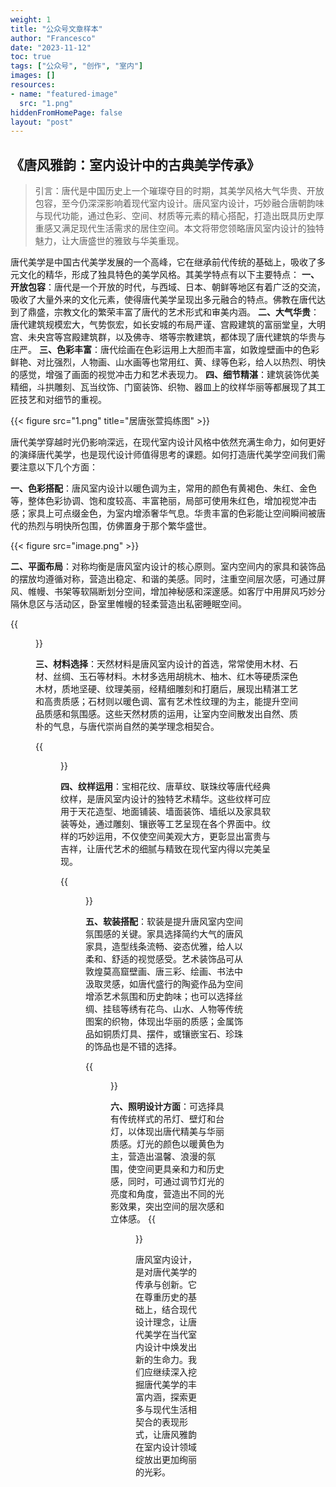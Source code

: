 ```yaml
---
weight: 1
title: "公众号文章样本"
author: "Francesco"
date: "2023-11-12"
toc: true
tags: ["公众号", "创作", "室内"]
images: []
resources:
- name: "featured-image"
  src: "1.png"
hiddenFromHomePage: false
layout: "post"
---
```


## 《唐风雅韵：室内设计中的古典美学传承》
>
> 引言：唐代是中国历史上一个璀璨夺目的时期，其美学风格大气华贵、开放包容，至今仍深深影响着现代室内设计。唐风室内设计，巧妙融合唐朝韵味与现代功能，通过色彩、空间、材质等元素的精心搭配，打造出既具历史厚重感又满足现代生活需求的居住空间。本文将带您领略唐风室内设计的独特魅力，让大唐盛世的雅致与华美重现。  

唐代美学是中国古代美学发展的一个高峰，它在继承前代传统的基础上，吸收了多元文化的精华，形成了独具特色的美学风格。其美学特点有以下主要特点：
__一、开放包容__：唐代是一个开放的时代，与西域、日本、朝鲜等地区有着广泛的交流，吸收了大量外来的文化元素，使得唐代美学呈现出多元融合的特点。佛教在唐代达到了鼎盛，宗教文化的繁荣丰富了唐代的艺术形式和审美内涵。
__二、大气华贵__：唐代建筑规模宏大，气势恢宏，如长安城的布局严谨、宫殿建筑的富丽堂皇，大明宫、未央宫等宫殿建筑群，以及佛寺、塔等宗教建筑，都体现了唐代建筑的华贵与庄严。
__三、色彩丰富__：唐代绘画在色彩运用上大胆而丰富，如敦煌壁画中的色彩鲜艳、对比强烈，人物画、山水画等也常用红、黄、绿等色彩，给人以热烈、明快的感觉，增强了画面的视觉冲击力和艺术表现力。
__四、细节精湛__：建筑装饰优美精细，斗拱雕刻、瓦当纹饰、门窗装饰、织物、器皿上的纹样华丽等都展现了其工匠技艺和对细节的重视。

{{< figure src="1.png" title="居唐张萱捣练图" >}}

唐代美学穿越时光仍影响深远，在现代室内设计风格中依然充满生命力，如何更好的演绎唐代美学，也是现代设计师值得思考的课题。如何打造唐代美学空间我们需要注意以下几个方面：

__一、色彩搭配__：唐风室内设计以暖色调为主，常用的颜色有黄褐色、朱红、金色等，整体色彩协调、饱和度较高、丰富艳丽，局部可使用朱红色，增加视觉冲击感；家具上可点缀金色，为室内增添奢华气息。华贵丰富的色彩能让空间瞬间被唐代的热烈与明快所包围，仿佛置身于那个繁华盛世。

{{< figure src="image.png" >}}

__二、平面布局__：对称均衡是唐风室内设计的核心原则。室内空间内的家具和装饰品的摆放均遵循对称，营造出稳定、和谐的美感。同时，注重空间层次感，可通过屏风、帷幔、书架等软隔断划分空间，增加神秘感和深邃感。如客厅中用屏风巧妙分隔休息区与活动区，卧室里帷幔的轻柔营造出私密睡眠空间。

{{<figure src="image-1.png" >}}

__三、材料选择__：天然材料是唐风室内设计的首选，常常使用木材、石材、丝绸、玉石等材料。木材多选用胡桃木、柚木、红木等硬质深色木材，质地坚硬、纹理美丽，经精细雕刻和打磨后，展现出精湛工艺和高贵质感；石材则以暖色调、富有艺术性纹理的为主，能提升空间品质感和氛围感。这些天然材质的运用，让室内空间散发出自然、质朴的气息，与唐代崇尚自然的美学理念相契合。

{{<figure src="image-2.png" >}}

__四、纹样运用__：宝相花纹、唐草纹、联珠纹等唐代经典纹样，是唐风室内设计的独特艺术精华。这些纹样可应用于天花造型、地面铺装、墙面装饰、墙纸以及家具软装等处，通过雕刻、镶嵌等工艺呈现在各个界面中。纹样的巧妙运用，不仅使空间美观大方，更彰显出富贵与吉祥，让唐代艺术的细腻与精致在现代室内得以完美呈现。

{{<figure src="image-3.png" >}}

__五、软装搭配__：软装是提升唐风室内空间氛围感的关键。家具选择简约大气的唐风家具，造型线条流畅、姿态优雅，给人以柔和、舒适的视觉感受。艺术装饰品可从敦煌莫高窟壁画、唐三彩、绘画、书法中汲取灵感，如唐代盛行的陶瓷作品为空间增添艺术氛围和历史韵味；也可以选择丝绸、挂毯等绣有花鸟、山水、人物等传统图案的织物，体现出华丽的质感；金属饰品如铜质灯具、摆件，或镶嵌宝石、珍珠的饰品也是不错的选择。

{{<figure src="image-4.png">}}

__六、照明设计方面__：可选择具有传统样式的吊灯、壁灯和台灯，以体现出唐代精美与华丽质感。灯光的颜色以暖黄色为主，营造出温馨、浪漫的氛围，使空间更具亲和力和历史感，同时，可通过调节灯光的亮度和角度，营造出不同的光影效果，突出空间的层次感和立体感。
{{<figure src="image-5.png" title="唐代灯具" >}}

唐风室内设计，是对唐代美学的传承与创新。它在尊重历史的基础上，结合现代设计理念，让唐代美学在当代室内设计中焕发出新的生命力。我们应继续深入挖掘唐代美学的丰富内涵，探索更多与现代生活相契合的表现形式，让唐风雅韵在室内设计领域绽放出更加绚丽的光彩。
